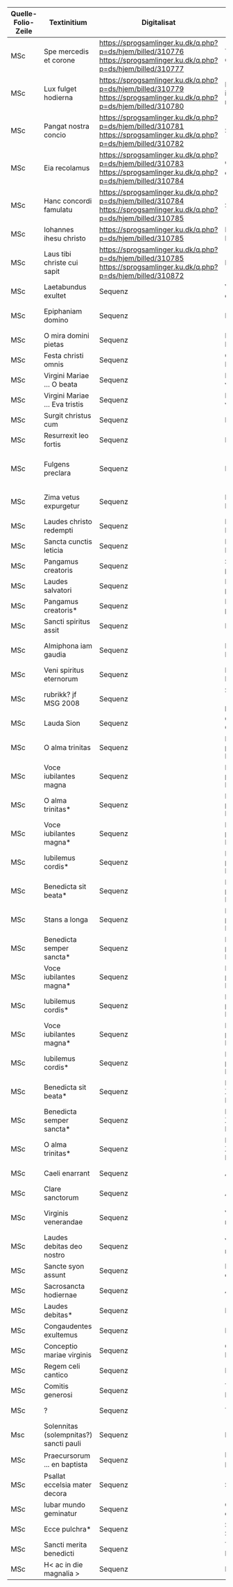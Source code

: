 | Quelle-Folio-Zeile | Textinitium | Digitalisat | Festtag | Nachweis Text |
|--|--|--|--|--|
|MSc| Spe mercedis et corone | https://sprogsamlinger.ku.dk/q.php?p=ds/hjem/billed/310776 https://sprogsamlinger.ku.dk/q.php?p=ds/hjem/billed/310777 | Thomas Cantuariensis | AH 55, 9 |
|MSc| Lux fulget hodierna | https://sprogsamlinger.ku.dk/q.php?p=ds/hjem/billed/310779 https://sprogsamlinger.ku.dk/q.php?p=ds/hjem/billed/310780| Dominica infra octavam nativitatis | AH 8, 6 |
|MSc| Pangat nostra concio | https://sprogsamlinger.ku.dk/q.php?p=ds/hjem/billed/310781 https://sprogsamlinger.ku.dk/q.php?p=ds/hjem/billed/310782 | Silvester | AH 9, 390 |
|MSc| Eia recolamus | https://sprogsamlinger.ku.dk/q.php?p=ds/hjem/billed/310783 https://sprogsamlinger.ku.dk/q.php?p=ds/hjem/billed/310784 | Circumcisio domini<sup>3</sup> | AH 53, 16 |
|MSc| Hanc concordi famulatu | https://sprogsamlinger.ku.dk/q.php?p=ds/hjem/billed/310784 https://sprogsamlinger.ku.dk/q.php?p=ds/hjem/billed/310785 | Stephanus | AH 53, 215 |
|MSc| Iohannes ihesu christo | https://sprogsamlinger.ku.dk/q.php?p=ds/hjem/billed/310785 | Iohannes Evangelista | AH 53, 168 |
|MSc| Laus tibi christe cui sapit | https://sprogsamlinger.ku.dk/q.php?p=ds/hjem/billed/310785 https://sprogsamlinger.ku.dk/q.php?p=ds/hjem/billed/310872 | Innocentes | AH 53, 156 | 
|MSc| Laetabundus exultet | Sequenz | Vigilia epiphaniae | AH 54. 2 |
|MSc| Epiphaniam domino | Sequenz | Epiphania | AH 7, 37, AH 53, 28 |
|MSc| O mira domini pietas | Sequenz | Infra octava Epiphaniae | siehe AH 53:24 |
|MSc| Festa christi omnis | Sequenz | Octava Epiphaniae | AH 53, 29 (1–8) |
|MSc| Virgini Mariae … O beata | Sequenz | Beata Maria virgo | AH 54, 21 (6–7) |
|MSc| Virgini Mariae … Eva tristis | Sequenz | Beata Maria virgo | AH 54: 18 |
|MSc| Surgit christus cum | Sequenz | Pascha | AH 54, 230 |
|MSc| Resurrexit leo fortis | Sequenz | Pascha | nicht in AH |
|MSc| Fulgens preclara | Sequenz | Pascha | AH 7, 44 (1–5b), AH 53, 35 (1–9) |
|MSc| Zima vetus expurgetur | Sequenz | Feria II post Pascha | AH 54, 149 (1–17) |
|MSc| Laudes christo redempti | Sequenz | Feria IV post Pascha | AH 53, 45 |
|MSc| Sancta cunctis leticia | Sequenz | Feria VI post Pascha | AH 40, 24 |
|MSc| Pangamus creatoris | Sequenz | Sabbatum post Pascha | AH 53, 46 |
|MSc| Laudes salvatori | Sequenz | Dominica I post Pascha | AH 53, 36 (1–14) |
|MSc| Pangamus creatoris* | Sequenz | Dominica IV post Pascha | AH 53, 46 |
|MSc| Sancti spiritus assit | Sequenz | Pentecoste | AH 53, 70 |
|MSc| Almiphona iam gaudia | Sequenz | Feria IV post Pentecosten | AH 7, 79, AH 53, 76 |
|MSc| Veni spiritus eternorum | Sequenz | Feria V post Pentecosten | AH 53, 71 (1–3) |
|MSc| rubrikk? jf MSG 2008 | Sequenz | Sabbato [post pentecosten] | ? |
|MSc| Lauda Sion | Sequenz | Corpus Christi | AH 50, 385 |
|MSc| O alma trinitas | Sequenz | Dominica III post Pentecosten | AH 7, 97 (1–4a) |
|MSc| Voce iubilantes magna | Sequenz | Dominica IV post Pentecosten | AH 10, 37 |
|MSc| O alma trinitas* | Sequenz | Dominica VIII post Pentecosten | AH 7, 97 |
|MSc| Voce iubilantes magna* | Sequenz | Dominica IX post Pentecosten | AH 10, 37 |
|MSc| Iubilemus cordis* | Sequenz | Dominica X post Pentecosten | AH 54, 165 |
|MSc| Benedicta sit beata* | Sequenz | Dominica XI post Pentecosten | AH 7, 96, AH 53, 81b |
|MSc| Stans a longa | Sequenz | Dominica XII post Pentecosten | AH 53, 93 |
|MSc| Benedicta semper sancta* | Sequenz | Dominica XIII post Pentecosten | AH 7, 95, AH 53, 81 |
|MSc| Voce iubilantes magna* | Sequenz | Dominica XV post Pentecosten | AH 10, 37 |
|MSc| Iubilemus cordis* | Sequenz | Dominica XVI post Pentecosten | AH 54, 165 |
|MSc| Voce iubilantes magna* | Sequenz | Dominica XX post Pentecosten | AH 10, 37 |
|MSc| Iubilemus cordis* | Sequenz | Dominica XXI post Pentecosten | AH 54, 165 |
|MSc| Benedicta sit beata* | Sequenz | Dominica XXII post Pentecosten | AH 7, 96, AH 53, 81b |
|MSc| Benedicta semper sancta* | Sequenz | Dominica XXIII post Pentecosten | AH 7, 95, AH 53, 81 |
|MSc| O alma trinitas* | Sequenz | Dominica XXIV post Pentecosten | AH 7, 97 |
|MSc| Caeli enarrant | Sequenz | Apostoli | AH 50, 267 |
|MSc| Clare sanctorum | Sequenz | Apostoli | AH 53, 228 (1–5) |
|MSc| Virginis venerandae | Sequenz | Virgo et martyr? | AH 53, 246 (2–12) |
|MSc| Laudes debitas deo nostro | Sequenz | Virgo et martyr<sup>5</sup> | AH 54, 62 (1–14) |
|MSc| Sancte syon assunt | Sequenz | Dedicatio ecclesiae | AH 55, 33 |
|MSc| Sacrosancta hodiernae | Sequenz | Andreas | AH 54, 30 |
|MSc| Laudes debitas* | Sequenz | Barbara | AH 54, 62 |
|MSc| Congaudentes exultemus | Sequenz | Nicholaus | AH 54, 66 |
|MSc| Conceptio mariae virginis | Sequenz | Conceptio Mariae | AH 54, 188 |
|MSc| Regem celi cantico | Sequenz | Lucia | nicht in AH |
|MSc| Comitis generosi | Sequenz | Translatio Magni | nicht in AH |
|MSc| ? | Sequenz | Thorlacus | nicht in AH |
|Msc| Solennitas (solempnitas?) sancti pauli | Sequenz | Paulus | ? |
|MSc| Praecursorum ... en baptista| Sequenz | Iohannes Baptista<sup>4</sup> | ? |
|MSc| Psallat eccelsia mater decora | Sequenz | Swithun | AH 37, 306 (...) |
|MSc| Iubar mundo geminatur | Sequenz | Octava Petri et Pauli | AH 42, 312 (...) |
|MSc| Ecce pulchra* | Sequenz | Sancti in Selio| ? |
|MSc| Sancti merita benedicti | Sequenz | Translatio Benedicti | ? |
|MSc| H< ac in die magnalia > | Sequenz | Margareta | ? |
